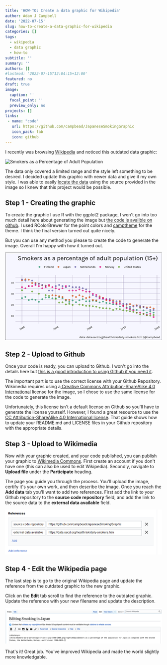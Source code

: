 ```yaml
---
title: 'HOW-TO: Create a data graphic for Wikipedia'
author: Adam J Campbell
date: '2022-07-15'
slug: how-to-create-a-data-graphic-for-wikipedia
categories: []
tags:
  - wikipedia
  - data graphic
  - how-to
subtitle: ''
summary: ''
authors: []
#lastmod: '2022-07-15T12:04:15+12:00'
featured: no
draft: true
image:
  caption: ''
  focal_point: ''
  preview_only: no
projects: []
links:
 - name: "code"
   url: https://github.com/campbead/JapaneseSmokingGraphic
   icon_pack: fab
   icon: github
---
```


I recently was browsing [Wikipedia](https://en.wikipedia.org/wiki/Smoking_in_Japan) and noticed this outdated data graphic:

![Smokers as a Percentage of Adult Population](https://upload.wikimedia.org/wikipedia/commons/a/ab/Smokers-as-a-percentage-of-adult-pop.jpg)

The data only covered a limited range and the style left something to be desired. I decided update this graphic with newer data and give it my own style. I was able to easily [locate the data](https://data.oecd.org/healthrisk/daily-smokers.htm) using the source provided in the image so I knew that this project would be possible.

## Step 1 - Creating the graphic
To create the graphic I use R with the ggplot2 package, I won't go into too much detail here about generating the image but [the code is availble on github](https://github.com/campbead/JapaneseSmokingGraphic). I used RColorBrewer for the point colors and [camptheme](https://github.com/campbead/camptheme) for the theme.  I think the final version turned out quite nicely.

But you can use any method you please to create the code to generate the image. Overall I'm happy with how it turned out.

![Smokers as a percentage of the Adult (15+) population for selected countries 1980-2019](Smokers-as-a-percentage-of-adult-pop-1980-2019.png)

## Step 2 - Upload to Github
Once your code is ready, you can upload to Github.  I won't go into the details here but [this is a good introduction to using Github if you need it](https://lab.github.com/githubtraining/introduction-to-github).

The important part is to use the correct license with your Github Repository.  Wikimedia requires using a[ Creative Commons Attribution-ShareAlike 4.0 International](https://creativecommons.org/licenses/by-sa/4.0/) license for the image, so I chose to use the same license for the code to generate the image. 

Unfortunately, this license isn't a default license on Github so you'll have to generate the license yourself.  However, I found a great resource to use the [CC Attribution-ShareAlike 4.0 International license](https://github.com/santisoler/cc-licenses#cc-attribution-sharealike-40-international).  That guide shows how to update your README.md and LICENSE files in your Github repository with the appropriate details.

## Step 3 - Upload to Wikimedia
Now with your graphic created, and your code published, you can publish your graphic to [Wikimedia Commons](https://commons.wikimedia.org).  First create an account if you don't have one (this can also be used to edit Wikipedia). Secondly, navigate to **Upload file** under the **Participate** heading. 

The page you guide you through the process. You'll upload the image, certify it's your own work, and then describe the image.  Once you reach the **Add data** tab you'll want to add two references.  First add the link to your Github repository to the **source code repository** field, and add the link to the source data to the **external data available** field.

![Picture of reference fields to update on Wikimedia](wikimedia_demo.png)

## Step 4 - Edit the Wikipedia page
The last step is to go to the original Wikipedia page and update the reference from the outdated graphic to the new graphic.  

Click on the **Edit** tab scroll to find the reference to the outdated graphic.  Update the reference with your new filename and update the description.  

![Exampled of editing Wikipedia page to update link to data graphic](Wikipedia_edit.png)

That's it! Great job. You've improved Wikipedia and made the world slightly more knowledgable.
